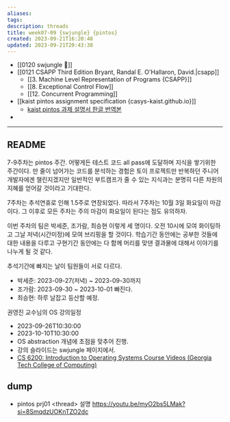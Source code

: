 ```yaml
---
aliases: 
tags: 
description: threads
title: week07-09 {swjungle} {pintos}
created: 2023-09-21T16:20:48
updated: 2023-09-21T20:43:38
---
```

- [[0120 swjungle 🤖]]
- [[0121 CSAPP Third Edition Bryant, Randal E. O'Hallaron, David.|csapp]]
	- [[3. Machine Level Representation of Programs {CSAPP}]]
	- [[8. Exceptional Control Flow]]
	- [[12. Concurrent Programming]]
- [[kaist pintos assignment specification {casys-kaist.github.io}]]
	- [kaist pintos 과제 설명서 한글 번역본](https://yjohdev.notion.site/KAIST-PINTOS-ebdc8be9d02d4475a4675c7b920e3653)
- 
___

## README

7-9주차는 pintos 주간. 어떻게든 테스트 코드 all pass에 도달하며 지식을 쌓기위한 주간이다. 만 줄이 넘어가는 코드를 분석하는 경험은 토이 프로젝트만 반복하던 주니어 개발자에겐 챌린지겠지만 일반적인 부트캠프가 줄 수 있는 지식과는 분명히 다른 차원의 지혜를 얻어갈 것이라고 기대한다. 

7주차는 추석연휴로 인해 1.5주로 연장되었다. 따라서 7주차는 10월 3일 화요일이 마감이다. 그 이후로 모든 주차는 주의 마감이 화요일이 된다는 점도 유의하자.

이번 주차의 팀은 박세준, 조가람, 최승현 이렇게 세 명이다. 오전 10시에 모여 화이팅하고 그날 저녁(시간미정)에 모여 브리핑을 할 것이다. 학습기간 동안에는 공부한 것들에 대한 내용을 다루고 구현기간 동안에는 다 함께 머리를 맞댄 결과물에 대해서 이야기를 나누게 될 것 같다.

추석기간에 빠지는 날이 팀원들이 서로 다르다. 
- 박세준: 2023-09-27(저녁) ~ 2023-09-30까지
- 조가람: 2023-09-30 ~ 2023-10-01 빠진다. 
- 최승현: 하루 날잡고 등산할 예정.

권영진 교수님의 OS 강의일정
- 2023-09-26T10:30:00
- 2023-10-10T10:30:00
- OS abstraction 개념에 초점을 맞추어 진행.
- 강의 슬라이드는 swjungle 페이지에서.
- [CS 6200: Introduction to Operating Systems Course Videos (Georgia Tech College of Computing)](https://omscs.gatech.edu/cs-6200-introduction-operating-systems-course-videos)

## dump

- pintos prj01 \<thread\> 설명 <https://youtu.be/myO2bs5LMak?si=8SmqdzUOKnTZO2dc>
